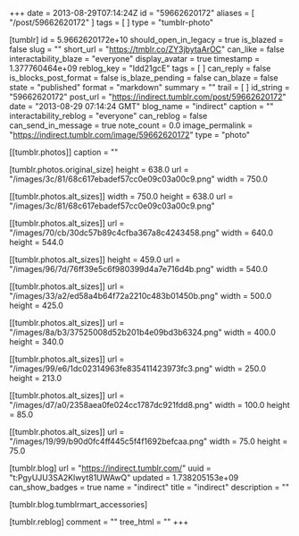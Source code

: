 +++
date = 2013-08-29T07:14:24Z
id = "59662620172"
aliases = [ "/post/59662620172" ]
tags = [ ]
type = "tumblr-photo"

[tumblr]
id = 5.9662620172e+10
should_open_in_legacy = true
is_blazed = false
slug = ""
short_url = "https://tmblr.co/ZY3jbytaArOC"
can_like = false
interactability_blaze = "everyone"
display_avatar = true
timestamp = 1.377760464e+09
reblog_key = "Idd21gcE"
tags = [ ]
can_reply = false
is_blocks_post_format = false
is_blaze_pending = false
can_blaze = false
state = "published"
format = "markdown"
summary = ""
trail = [ ]
id_string = "59662620172"
post_url = "https://indirect.tumblr.com/post/59662620172"
date = "2013-08-29 07:14:24 GMT"
blog_name = "indirect"
caption = ""
interactability_reblog = "everyone"
can_reblog = false
can_send_in_message = true
note_count = 0.0
image_permalink = "https://indirect.tumblr.com/image/59662620172"
type = "photo"

[[tumblr.photos]]
caption = ""

[tumblr.photos.original_size]
height = 638.0
url = "/images/3c/81/68c617ebadef57cc0e09c03a00c9.png"
width = 750.0

[[tumblr.photos.alt_sizes]]
width = 750.0
height = 638.0
url = "/images/3c/81/68c617ebadef57cc0e09c03a00c9.png"

[[tumblr.photos.alt_sizes]]
url = "/images/70/cb/30dc57b89c4cfba367a8c4243458.png"
width = 640.0
height = 544.0

[[tumblr.photos.alt_sizes]]
height = 459.0
url = "/images/96/7d/76ff39e5c6f980399d4a7e716d4b.png"
width = 540.0

[[tumblr.photos.alt_sizes]]
url = "/images/33/a2/ed58a4b64f72a2210c483b01450b.png"
width = 500.0
height = 425.0

[[tumblr.photos.alt_sizes]]
url = "/images/8a/b3/37525008d52b201b4e09bd3b6324.png"
width = 400.0
height = 340.0

[[tumblr.photos.alt_sizes]]
url = "/images/99/e6/1dc02314963fe835411423973fc3.png"
width = 250.0
height = 213.0

[[tumblr.photos.alt_sizes]]
url = "/images/d7/a0/2358aea0fe024cc1787dc921fdd8.png"
width = 100.0
height = 85.0

[[tumblr.photos.alt_sizes]]
url = "/images/19/99/b90d0fc4ff445c5f4f1692befcaa.png"
width = 75.0
height = 75.0

[tumblr.blog]
url = "https://indirect.tumblr.com/"
uuid = "t:PgyUJU3SA2Klwyt81UWAwQ"
updated = 1.738205153e+09
can_show_badges = true
name = "indirect"
title = "indirect"
description = ""

[tumblr.blog.tumblrmart_accessories]

[tumblr.reblog]
comment = ""
tree_html = ""
+++
